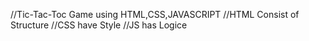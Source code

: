 //Tic-Tac-Toc Game using HTML,CSS,JAVASCRIPT
//HTML Consist of Structure
//CSS have Style
//JS has Logice
